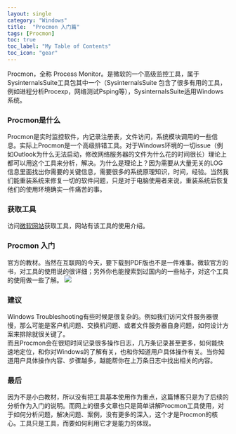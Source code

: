 ```yaml
---
layout: single
category: "Windows"
title:  "Procmon 入门篇"
tags: [Procmon]
toc: true
toc_label: "My Table of Contents"
toc_icon: "gear"
---
```

Procmon，全称 Process Monitor。是微软的一个高级监控工具，属于SysinternalsSuite工具包其中一个（SysinternalsSuite 包含了很多有用的工具，例如进程分析Procexp，网络测试Psping等），SysinternalsSuite适用Windows系统。

### Procmon是什么
Procmon是实时监控软件，内记录注册表，文件访问，系统模块调用的一些信息。实际上Procmon是一个高级排错工具。对于Windows环境的一切issue（例如Outlook为什么无法启动，修改网络服务器的文件为什么花的时间很长）理论上都可以用这个工具来分析，解决。为什么是理论上？因为需要从大量无关的LOG信息里面找出你需要的关键信息，需要很多的系统原理知识，时间，经验。当然我们能重装系统来修复一切的软件问题，只是对于电脑使用者来说，重装系统后恢复他们的使用环境确实一件痛苦的事。

### 获取工具
访问[微软网站](https://docs.microsoft.com/en-us/sysinternals/downloads/procmon)获取工具，网站有该工具的使用介绍。

### Procmon 入门
官方的教材。当然在互联网的今天，要下载到PDF版也不是一件难事。微软官方的书，对工具的使用说的很详细；另外你也能搜索到过国内的一些帖子，对这个工具的使用做一些了解。
![](http://t0.gstatic.com/images?q=tbn:ANd9GcSsf1GrzbSESZqTjKSLaPu5jD3zi_5dNPax7HqQUA_edQdWy0T1)  

### 建议
Windows Troubleshooting有些时候是很复杂的。例如我们访问文件服务器很慢，那么可能是客户机问题、交换机问题、或者文件服务器自身问题，如何设计方案来排除就很关键了。  
而且Procmon会在很短时间记录很多操作日志，几万条记录甚至更多，如何能快速地定位，和你对Windows的了解有关，也和你知道用户具体操作有关。当你知道用户具体操作内容、步骤越多，越能帮你在上万条日志中找出相关的内容。

### 最后
因为不是小白教材，所以没有把工具基本使用作为重点，这篇博客只是为了后续的分析作为入门的说明。而网上的很多文章也只是简单讲解Procmon工具使用，对于如何分析问题，解决问题、案例，没有更多的深入，这个才是Procmon的核心。工具只是工具，而要如何利用它才是能力的体现。
